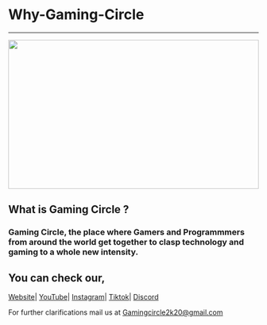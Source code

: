 # Why-Gaming-Circle
<hr> 
<img src="https://i.ibb.co/5K2St0s/BG.png" width="100%" height="300"> 

<h2>What is Gaming Circle ?</h2> 
<h3>Gaming Circle, the place where Gamers and Programmmers from around the world get together
to clasp technology and gaming to a whole new intensity.</h3> 

<h2>You can check our,</h2> 

<a href="http://gamingcircle.ml/">Website</a>|
<a href="https://rb.gy/0yacbf">YouTube</a>|
<a href="https://rb.gy/eh5lwh">Instagram</a>|
<a href="https://www.tiktok.com/@gamingcircle2k20?lang=en">Tiktok</a>|
<a href="https://discord.gg/TsjzqFtV">Discord</a>

For further clarifications mail us at <a href="mailto:gamingcircle2k20@gmail.com">Gamingcircle2k20@gmail.com</a>
